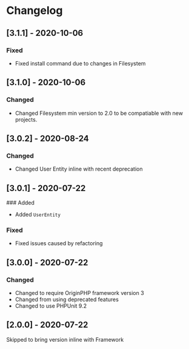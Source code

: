 # Changelog

## [3.1.1] - 2020-10-06

### Fixed

- Fixed install command due to changes in Filesystem

## [3.1.0] - 2020-10-06

### Changed

- Changed Filesystem min version to 2.0 to be compatiable with new projects.

## [3.0.2] - 2020-08-24

### Changed

- Changed User Entity inline with recent deprecation

## [3.0.1] - 2020-07-22

### Added

- Added `UserEntity`

### Fixed 

- Fixed issues caused by refactoring

## [3.0.0] - 2020-07-22

### Changed

- Changed to require OriginPHP framework version 3
- Changed from using deprecated features
- Changed to use PHPUnit 9.2

## [2.0.0] - 2020-07-22

Skipped to bring version inline with Framework